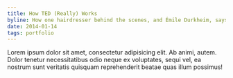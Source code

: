 ```yaml
---
title: How TED (Really) Works
byline: How one hairdresser behind the scenes, and Émile Durkheim, says more about TED than all the viral videos
date: 2014-01-14
tags: portfolio
---
```


Lorem ipsum dolor sit amet, consectetur adipisicing elit. Ab animi, autem. Dolor tenetur necessitatibus odio neque ex voluptates, sequi vel, ea nostrum sunt veritatis quisquam reprehenderit beatae quas illum possimus!